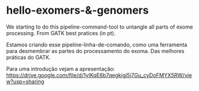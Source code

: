 # hello-exomers-&-genomers
We starting to do this pipeline-command-tool to untangle all parts of exome processing.
From GATK best pratices (in pt).

Estamos criando esse pipeline-linha-de-comando, como uma ferramenta para desmembrar as partes do processamento do exoma.
Das melhores práticas do GATK.

Para uma introdução vejam a apresentação:
https://drive.google.com/file/d/1yIKqE6b7qegkigj5j7Gu_cyDoFMYX5RW/view?usp=sharing
